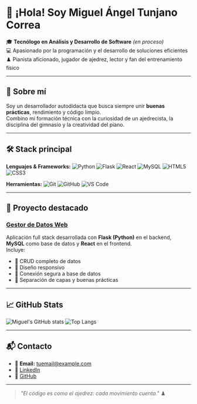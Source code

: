 # 👋 ¡Hola! Soy Miguel Ángel Tunjano Correa

🎓 **Tecnólogo en Análisis y Desarrollo de Software** *(en proceso)*  
💻 Apasionado por la programación y el desarrollo de soluciones eficientes  
♟️ Pianista aficionado, jugador de ajedrez, lector y fan del entrenamiento físico

---

## 🚀 Sobre mí
Soy un desarrollador autodidacta que busca siempre unir **buenas prácticas**, rendimiento y código limpio.  
Combino mi formación técnica con la curiosidad de un ajedrecista, la disciplina del gimnasio y la creatividad del piano.

---

## 🛠 Stack principal
**Lenguajes & Frameworks:**
![Python](https://img.shields.io/badge/Python-3776AB?logo=python&logoColor=white)
![Flask](https://img.shields.io/badge/Flask-000000?logo=flask&logoColor=white)
![React](https://img.shields.io/badge/React-20232A?logo=react&logoColor=61DAFB)
![MySQL](https://img.shields.io/badge/MySQL-4479A1?logo=mysql&logoColor=white)
![HTML5](https://img.shields.io/badge/HTML5-E34F26?logo=html5&logoColor=white)
![CSS3](https://img.shields.io/badge/CSS3-1572B6?logo=css3&logoColor=white)

**Herramientas:**
![Git](https://img.shields.io/badge/Git-F05032?logo=git&logoColor=white)
![GitHub](https://img.shields.io/badge/GitHub-181717?logo=github&logoColor=white)
![VS Code](https://img.shields.io/badge/VS%20Code-007ACC?logo=visual-studio-code&logoColor=white)

---

## 📂 Proyecto destacado
### **[Gestor de Datos Web](enlace-al-repo-o-demo)**
Aplicación full stack desarrollada con **Flask (Python)** en el backend, **MySQL** como base de datos y **React** en el frontend.  
Incluye:
- 🔹 CRUD completo de datos
- 🔹 Diseño responsivo
- 🔹 Conexión segura a base de datos
- 🔹 Separación de capas y buenas prácticas

---

## 📈 GitHub Stats
![Miguel's GitHub stats](https://github-readme-stats.vercel.app/api?username=TU_USUARIO_GITHUB&show_icons=true&theme=tokyonight)
![Top Langs](https://github-readme-stats.vercel.app/api/top-langs/?username=TU_USUARIO_GITHUB&layout=compact&theme=tokyonight)

---

## 📬 Contacto
- 📧 **Email:** tuemail@example.com  
- 💼 [LinkedIn](enlace-a-tu-perfil)  
- 🐙 [GitHub](https://github.com/TU_USUARIO_GITHUB)

---
> _"El código es como el ajedrez: cada movimiento cuenta."_ ♟️
